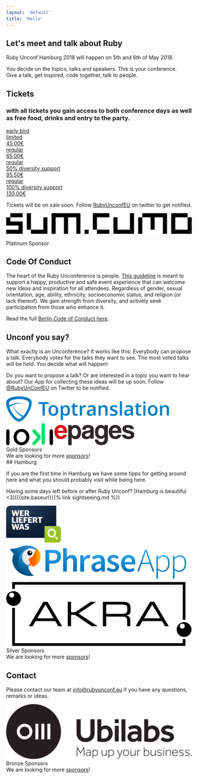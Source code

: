 ```yaml
---
layout: 'default'
title: 'Hello'
---
```

<div class="content-section content-section--whitebg" markdown="1">

## Let's meet and talk about Ruby

Ruby Unconf Hamburg 2018 will happen on 5th and 6th of May 2018.

You decide on the topics, talks and speakers. This is your conference. <br />
Give a talk, get inspired, code together, talk to people.

</div>

<div class="content-section content-section--purplebg" markdown="1">

## Tickets

### with all tickets you gain access to both conference days as well as free food, drinks and entry to the party.

<div class="tickets">
<div class="tickets__list">
<a class="ticket" href="https://ti.to/ruby-unconf/2018">
  <div class="ticket__name">early bird</div>
  <div class="ticket__description">limited</div>
  <div class="ticket__price">45,00€</div>
</a>

<a class="ticket" href="https://ti.to/ruby-unconf/2018">
<div class="ticket__name">regular</div>
  <div class="ticket__description"></div>
<div class="ticket__price">65,00€</div>
</a>

<a class="ticket" href="https://ti.to/ruby-unconf/2018">
<div class="ticket__name">regular<br /></div>
<div class="ticket__description">50% diversity support</div>
<div class="ticket__price">95,50€</div>
</a>

<a class="ticket" href="https://ti.to/ruby-unconf/2018">
<div class="ticket__name">regular</div>
<div class="ticket__description">100% diversity support</div>
<div class="ticket__price">130,00€</div>
</a>
</div>
</div>

Tickets will be on sale soon. Follow <a href="https://twitter.com/RubyUnconfEU">RubyUnconfEU</a> on twitter to get notified.

</div>


<div class="content-section content-section--whitebg" markdown="1">
<p class="sponsor__list">
  <a class="sponsor__logo" href="https://www.sumcumo.com/" target="_blank"><img src="assets/images/sponsors/sumcumo.svg"></a>
  <div class="sponsor__text">Platinum Sponsor</div>
</p>

</div>

<div class="content-section" markdown="1">

## Code Of Conduct

The heart of the Ruby Unconference is people. [This guideline](https://berlincodeofconduct.org/) is meant to support a happy, productive and safe event experience that can welcome new ideas and inspiration for all attendees. Regardless of gender, sexual orientation, age, ability, ethnicity, socioeconomic status, and religion (or lack thereof). We gain strength from diversity, and actively seek participation from those who enhance it.

Read the full [Berlin Code of Conduct here](https://berlincodeofconduct.org/).

</div>
<div class="content-section" markdown="1">

## Unconf you say?

What exactly is an Unconference? It works like this: Everybody can propose a talk. Everybody votes for the talks they want to see. The most voted talks will be held. You decide what will happen!

Do you want to propose a talk? Or are interested in a topic you want to hear about? Our App for collecting these ideas will be up soon. Follow <a href="https://twitter.com/RubyUnConfEU">@RubyUnConfEU</a> on Twitter to be notified.
</div>

<div class="content-section content-section--whitebg" markdown="1">
  <div class="sponsor__list">
    <a class="sponsor__logo" href="http://www.toptranslation.com/" target="_blank" style="height:100px;"><img src="assets/images/sponsors/toptranslation.svg" style="height:70px;"></a>
    <a class="sponsor__logo" href="http://www.ioki.com/" target="_blank" style="height:100px;"><img src="assets/images/sponsors/ioki.png" style="height:60px;"></a>
    <a class="sponsor__logo" href="http://www.epages.com/" target="_blank" style="height:100px;"><img src="assets/images/sponsors/epages-logo.svg" style="height:55px;"></a>
  </div>
  <div class="sponsor__text">Gold Sponsors </div>

  <div class="sponsor__text">We are looking for more <a href="https://docs.google.com/document/d/1XvPizMM25vlZZWJpHCoMVsBfEngxdr18Y-8i6IPM1JA/edit#" target="_blank">sponsors</a>!</div>
</div>

<div class="content-section" markdown="1">
## Hamburg

If you are the first time in Hamburg we have some tipps for getting around here and what you should probably visit while being here.

Having some days left before or after Ruby Unconf? [Hamburg is beautiful <3]({{site.baseurl}}{% link sightseeing.md %})
</div>

<div class="content-section content-section--whitebg" markdown="1">
  <div class="sponsor__list">
    <a class="sponsor__logo" href="https://www.wlw.de/" target="_blank" style="height:100px;"><img src="assets/images/sponsors/wlw.svg" style="height:100px;"></a>
    <a class="sponsor__logo" href="https://phraseapp.com/" target="_blank" style="width: 250px;"><img src="assets/images/sponsors/parrotandlogo.png"></a>
    <a class="sponsor__logo" href="https://www.akra.de/" target="_blank" style="width: 250px;"><img src="assets/images/sponsors/akra.svg"></a>
  </div>
  <div class="sponsor__text">Silver Sponsors </div>
  <div class="sponsor__text">We are looking for more <a href="https://docs.google.com/document/d/1XvPizMM25vlZZWJpHCoMVsBfEngxdr18Y-8i6IPM1JA/edit#" target="_blank">sponsors</a>!</div>
</div>


<div class="content-section" markdown="1">

## Contact

Please contact our team at <a href="mailto:info@rubyunconf.eu">info@rubyunconf.eu</a> if you have
any questions, remarks or ideas.

</div>

<div class="content-section content-section--whitebg" markdown="1">
  <div class="sponsor__list">
  <a class="sponsor__logo" href="https://ubilabs.net/" target="_blank" style="width: 250px;"><img src="assets/images/sponsors/ubilabs.svg"></a>
  </div>
  <div class="sponsor__text">Bronze Sponsors </div>
  <div class="sponsor__text">We are looking for more <a href="https://docs.google.com/document/d/1XvPizMM25vlZZWJpHCoMVsBfEngxdr18Y-8i6IPM1JA/edit#" target="_blank">sponsors</a>!</div>
</div>
